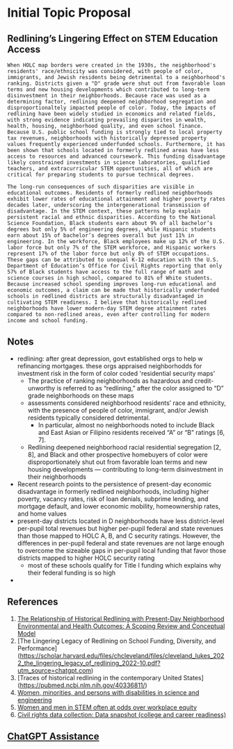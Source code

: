 # Initial Topic Proposal

## Redlining’s Lingering Effect on STEM Education Access

	When HOLC map borders were created in the 1930s, the neighborhood's residents' race/ethnicity was considered, with people of color, immigrants, and Jewish residents being detrimental to a neighborhood's ranking. Districts given a "D" grade were shut out from favorable loan terms and new housing developments which contributed to long-term disinvestment in their neighborhoods. Because race was used as a determining factor, redlining deepened neighborhood segregation and disproportionaltely impacted people of color. Today, the impacts of redlining have been widely studied in economics and related fields, with strong evidence indicating prevailing disparites in wealth, health, housing, neighborhood quality, and even school finance. Because U.S. public school funding is strongly tied to local property tax revenues, neighborhoods with historically depressed property values frequently experienced underfunded schools. Furthermore, it has been shown that schools located in formerly redlined areas have less access to resources and advanced coursework. This funding disadvantage likely constrained investments in science laboratories, qualified teachers, and extracurricular STEM opportunities, all of which are critical for preparing students to pursue technical degrees.

	The long-run consequences of such disparities are visible in educational outcomes. Residents of formerly redlined neighborhoods exhibit lower rates of educational attainment and higher poverty rates decades later, underscoring the intergenerational transmission of disadvantage. In the STEM context, these patterns help explain persistent racial and ethnic disparities. According to the National Science Foundation, Black students earn about 9% of all bachelor’s degrees but only 5% of engineering degrees, while Hispanic students earn about 15% of bachelor’s degrees overall but just 11% in engineering. In the workforce, Black employees make up 12% of the U.S. labor force but only 7% of the STEM workforce, and Hispanic workers represent 17% of the labor force but only 8% of STEM occupations. These gaps can be attributed to unequal K-12 education with the U.S. Department of Education’s Office for Civil Rights reporting that only 57% of Black students have access to the full range of math and science courses in high school, compared to 81% of White students. Because increased school spending improves long-run educational and economic outcomes, a claim can be made that historically underfunded schools in redlined districts are structurally disadvantaged in cultivating STEM readiness. I believe that historically redlined neighborhoods have lower modern-day STEM degree attainment rates compared to non-redlined areas, even after controlling for modern income and school funding.


## Notes

- redlining: after great depression, govt established orgs to help w refinancing mortgages. these orgs appraised neighborhodds for investment risk in the form of color coded 'residential security maps'
    - The practice of ranking neighborhoods as hazardous and credit-unworthy is referred to as “redlining,” after the color assigned to “D” grade neighborhoods on these maps
    - assessments considered neighborhood residents’ race and ethnicity, with the presence of people of color, immigrant, and/or Jewish residents typically considered detrimental. 
         - In particular, almost no neighborhoods noted to include Black and East Asian or Filipino residents received “A” or “B” ratings [6, 7]. 
    - Redlining deepened neighborhood racial residential segregation [2, 8], and Black and other prospective homebuyers of color were disproportionately shut out from favorable loan terms and new housing developments — contributing to long-term disinvestment in their neighborhoods 
- Recent research points to the persistence of present-day economic disadvantage in formerly redlined neighborhoods, including higher poverty, vacancy rates, risk of loan denials, subprime lending, and mortgage default, and lower economic mobility, homeownership rates, and home values
- present-day districts located in D neighborhoods have less district-level per-pupil total revenues but higher
per-pupil federal and state revenues than those mapped to HOLC A, B, and C security ratings. However, the differences in per-pupil federal and state revenues are not large enough to overcome the sizeable gaps in per-pupil local funding that favor those districts mapped to higher HOLC security rating
    - most of these schools qualify for Title I funding which explains why their federal funding is so high
- 

## References

1. [The Relationship of Historical Redlining with Present-Day Neighborhood Environmental and Health Outcomes: A Scoping Review and Conceptual Model](https://pmc.ncbi.nlm.nih.gov/articles/PMC9342590/?utm_source=chatgpt.com)
2. [The Lingering Legacy of Redlining on School Funding, Diversity, and Performance] (https://scholar.harvard.edu/files/chcleveland/files/cleveland_lukes_2022_the_lingering_legacy_of_redlining_2022-10.pdf?utm_source=chatgpt.com)
3. [Traces of historical redlining in the contemporary United States] (https://pubmed.ncbi.nlm.nih.gov/40336811/)
4. [Women, minorities, and persons with disabilities in science and engineering](https://www.nsf.gov/reports/statistics/diversity-stem-women-minorities-persons-disabilities-2023?utm_source=chatgpt.com)
5. [Women and men in STEM often at odds over workplace equity](https://www.pewresearch.org/social-trends/2018/01/09/women-and-men-in-stem-often-at-odds-over-workplace-equity/)
6. [Civil rights data collection: Data snapshot (college and career readiness)](https://www.ed.gov/sites/ed/files/about/offices/list/ocr/docs/crdc-college-and-career-readiness-snapshot.pdf)


## [ChatGPT Assistance](https://chatgpt.com/share/68c775f3-61d8-800d-b3ea-082e0cffcf07)


